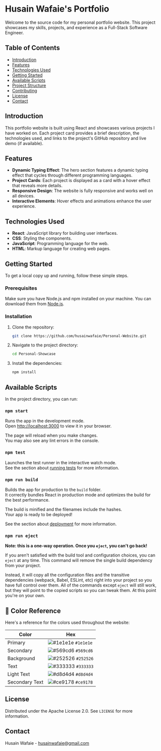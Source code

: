 # Husain Wafaie's Portfolio

Welcome to the source code for my personal portfolio website. This project showcases my skills, projects, and experience as a Full-Stack Software Engineer.

## Table of Contents

- [Introduction](#introduction)
- [Features](#features)
- [Technologies Used](#technologies-used)
- [Getting Started](#getting-started)
- [Available Scripts](#available-scripts)
- [Project Structure](#project-structure)
- [Contributing](#contributing)
- [License](#license)
- [Contact](#contact)

## Introduction

This portfolio website is built using React and showcases various projects I have worked on. Each project card provides a brief description, the technologies used, and links to the project's GitHub repository and live demo (if available).

## Features

- **Dynamic Typing Effect**: The hero section features a dynamic typing effect that cycles through different programming languages.
- **Project Cards**: Each project is displayed as a card with a hover effect that reveals more details.
- **Responsive Design**: The website is fully responsive and works well on all devices.
- **Interactive Elements**: Hover effects and animations enhance the user experience.

## Technologies Used

- **React**: JavaScript library for building user interfaces.
- **CSS**: Styling the components.
- **JavaScript**: Programming language for the web.
- **HTML**: Markup language for creating web pages.

## Getting Started

To get a local copy up and running, follow these simple steps.

### Prerequisites

Make sure you have Node.js and npm installed on your machine. You can download them from [Node.js](https://nodejs.org/).

### Installation

1. Clone the repository:
   ```sh
   git clone https://github.com/husainwafaie/Personal-Website.git
   ```
2. Navigate to the project directory:
   ```sh
   cd Personal-Showcase
   ```
3. Install the dependencies:
   ```sh
   npm install
   ```

## Available Scripts

In the project directory, you can run:

### `npm start`

Runs the app in the development mode.\
Open [http://localhost:3000](http://localhost:3000) to view it in your browser.

The page will reload when you make changes.\
You may also see any lint errors in the console.

### `npm test`

Launches the test runner in the interactive watch mode.\
See the section about [running tests](https://facebook.github.io/create-react-app/docs/running-tests) for more information.

### `npm run build`

Builds the app for production to the `build` folder.\
It correctly bundles React in production mode and optimizes the build for the best performance.

The build is minified and the filenames include the hashes.\
Your app is ready to be deployed!

See the section about [deployment](https://facebook.github.io/create-react-app/docs/deployment) for more information.

### `npm run eject`

**Note: this is a one-way operation. Once you `eject`, you can't go back!**

If you aren't satisfied with the build tool and configuration choices, you can `eject` at any time. This command will remove the single build dependency from your project.

Instead, it will copy all the configuration files and the transitive dependencies (webpack, Babel, ESLint, etc) right into your project so you have full control over them. All of the commands except `eject` will still work, but they will point to the copied scripts so you can tweak them. At this point you're on your own.

##  🎨 Color Reference

Here's a reference for the colors used throughout the website:

| Color         | Hex                                                                |
| ------------- | ------------------------------------------------------------------ |
| Primary       | ![#1e1e1e](https://via.placeholder.com/10/00008b?text=+) `#1e1e1e` |
| Secondary     | ![#569cd6](https://via.placeholder.com/10/569cd6?text=+) `#569cd6` |
| Background        | ![#252526](https://via.placeholder.com/10/252526?text=+) `#252526` |
| Text          | ![#333333](https://via.placeholder.com/10/333333?text=+) `#333333` |
| Light Text    | ![#d8d4d4](https://via.placeholder.com/10/d8d4d4?text=+) `#d8d4d4` |
| Secondary Text    | ![#ce9178](https://via.placeholder.com/10/ce9178?text=+) `#ce9178` |

## License

Distributed under the Apache License 2.0. See `LICENSE` for more information.

## Contact

Husain Wafaie - [husainwafaie@gmail.com](mailto:husainwafaie@gmail.com)

